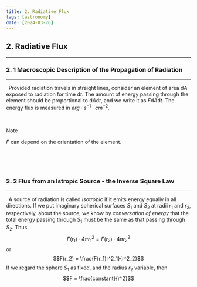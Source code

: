 ```yaml
---
title: 2. Radiative Flux
tags: [astronomy]
date: [2024-03-26]
---
```

## 2. Radiative Flux
<hr>

### 2. 1 Macroscopic Description of the Propagation of Radiation
<hr>

&ensp;Provided radiation travels in straight lines, consider an element of area $\mathrm{d}A$ exposed to radiation for time $\mathrm{d}t$. The amount of energy passing through the element should be proportional to $\mathrm{d}A\mathrm{d}t$, and we write it as $F\mathrm{d}A\mathrm{d}t$. The energy flux is measured in $erg{\cdot}s^{-1}{\cdot}cm^{-2}$.

<br>

> [!note]
> $F$ can depend on the orientation of the element.

<br>
<br>
<br>

### 2. 2 Flux from an Istropic Source - the Inverse Square Law
<hr>

&ensp;A source of radiation is called *isotropic* if it emits energy equally in all directions. If we put imaginary spherical surfaces $S_1$ and $S_2$ at radii $r_1$ and $r_2$, respectively, about the source, we know by *conversation of energy* that the total energy passing through $S_1$ must be the same as that passing through $S_2$. Thus
$$F(r_1){\cdot}4{\pi}r^2_1 = F(r_2){\cdot}4{\pi}r^2_2$$
or
$$F(r_2) = \frac{F(r_1)r^2_1}{r^2_2}$$
If we regard the sphere $S_1$ as fixed, and the radius $r_2$ variable, then 
$$F = \frac{constant}{r^2}$$

<br>
<br>
<br>
